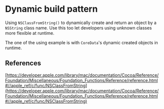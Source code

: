 Dynamic build pattern
======

Using `NSClassFromString()` to dynamically create and return an object by a `NSString` class name. Use this too let developers using unknown classes more flexible at runtime.

The one of the using example is with `CoreData`'s dynamic created objects in runtime.

References
------

[https://developer.apple.com/library/mac/documentation/Cocoa/Reference/Foundation/Miscellaneous/Foundation_Functions/Reference/reference.html#//apple_ref/c/func/NSClassFromString](https://developer.apple.com/library/mac/documentation/Cocoa/Reference/Foundation/Miscellaneous/Foundation_Functions/Reference/reference.html#//apple_ref/c/func/NSClassFromString)
